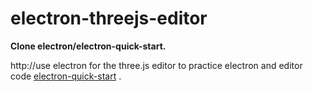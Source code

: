 # electron-threejs-editor

**Clone electron/electron-quick-start.**

http://use electron for the three.js editor to practice electron and editor code [electron-quick-start](https://github.com/electron/electron-quick-start) .

